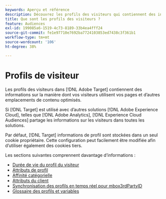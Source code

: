 ```yaml
---
keywords: Aperçu et référence
description: Découvrez les profils des visiteurs qui contiennent des informations sur la manière dont vos visiteurs utilisent vos pages et d’autres emplacements de contenu optimisés.
title: Que sont les profils des visiteurs ?
feature: Audiences
exl-id: 199085a6-1519-4c73-8189-33b4ea4fff24
source-git-commit: fe1e97710e7692ba7724103853ed7438c3f361b1
workflow-type: tm+mt
source-wordcount: '106'
ht-degree: 38%

---
```


# Profils de visiteur

Les profils des visiteurs dans [!DNL Adobe Target] contiennent des informations sur la manière dont vos visiteurs utilisent vos pages et d’autres emplacements de contenu optimisés.

Si [!DNL Target] est utilisé avec d’autres solutions [!DNL Adobe Experience Cloud], telles que [!DNL Adobe Analytics], [!DNL Experience Cloud Audiences] partage les informations sur les visiteurs dans toutes les solutions.

Par défaut, [!DNL Target] informations de profil sont stockées dans un seul cookie propriétaire. Cette configuration peut facilement être modifiée afin d’utiliser également des cookies tiers.

Les sections suivantes comprennent davantage d’informations :

- [Durée de vie du profil du visiteur](visitor-profile-lifetime.md)
- [Attributs de profil](profile-parameters.md)
- [Affinité catégorielle](category-affinity.md)
- [Attributs du client](https://experienceleague.adobe.com/docs/target-dev/developer/implementation/methods/customer-attributes.html?lang=fr)
- [Synchronisation des profils en temps réel pour mbox3rdPartyID](3rd-party-id.md)
- [Glossaire des profils et variables](variables-profiles-parameters-methods.md)
